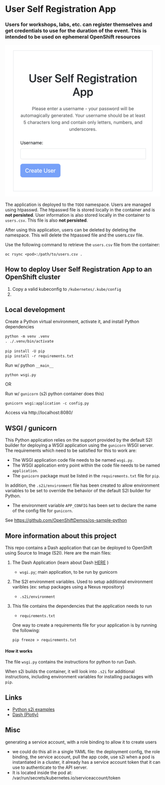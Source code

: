 
# User Self Registration App

### Users for workshops, labs, etc. can register themselves and get credentials to use for the duration of the event. This is intended to be used on ephemeral OpenShift resources
![Screenshot](./imgs/Screenshot.png)

The application is deployed to the `TODO` namespace. Users are managed using htpasswd. The htpasswd file is stored locally in the container and is **not persisted**. User information is also stored locally in the container to `users.csv`. This file is also **not persisted**.

After using this application, users can be deleted by deleting the namespace. This will delete the htpasswd file and the users.csv file.

Use the following command to retrieve the `users.csv` file from the container:

```
oc rsync <pod>:/path/to/users.csv .
```


## How to deploy User Self Registration App to an OpenShift cluster

1. Copy a valid kubeconfig to `/kubernetes/.kube/config`
2. 

## Local development

Create a Python virtual environment, activate it, and install Python dependencies

```
python -m venv .venv
. ./.venv/bin/activate

pip install -U pip
pip install -r requirements.txt
```

Run w/ python `__main__`

```
python wsgi.py
```

OR

Run w/ `gunicorn` (s2i python container does this)

```
gunicorn wsgi:application -c config.py
```

Access via http://localhost:8080/

## WSGI / gunicorn

This Python application relies on the support provided by the default S2I builder for deploying a WSGI application using the ``gunicorn`` WSGI server. The requirements which need to be satisfied for this to work are:

* The WSGI application code file needs to be named ``wsgi.py``.
* The WSGI application entry point within the code file needs to be named ``application``.
* The ``gunicorn`` package must be listed in the ``requirements.txt`` file for ``pip``.

In addition, the ``.s2i/environment`` file has been created to allow environment variables to be set to override the behavior of the default S2I builder for Python.

* The environment variable ``APP_CONFIG`` has been set to declare the name of the config file for ``gunicorn``.

See https://github.com/OpenShiftDemos/os-sample-python

## More information about this project

This repo contains a Dash application that can be deployed to OpenShift using Source to Image (S2I). Here are the main files:

1. The Dash Application (learn about Dash [HERE](https://dash.plotly.com/) )

    - `wsgi.py`;  main application, to be run by gunicorn

2. The S2I environment variables. Used to setup additional environment varibles (ex: setup packages using a Nexus repository)

    - `.s2i/environment`

3. This file contains the dependencies that the application needs to run

    - `requirements.txt`

    One way to create a requirements file for your application is by running the following:

    ```
    pip freeze > requirements.txt
    ```

#### How it works

The file `wsgi.py` contains the instructions for python to run Dash. 

When s2i builds the container, it will look into `.s2i` for additional instructions, including environment variables for installing packages with `pip`.

## Links
- [Python s2i examples](https://github.com/sclorg/s2i-python-container/tree/master/examples)
- [Dash (Plotly)](https://dash.plotly.com/)

## Misc
generating a service account, with a role binding to allow it to create users
- we could do this all in a single YAML file: the deployment config, the role binding, the service account, pull the app code, use s2i
when a pod is instantiated in a cluster, it already has a service account token that it can use to authenticate to the API server.
- It is located inside the pod at: /var/run/secrets/kubernetes.io/serviceaccount/token